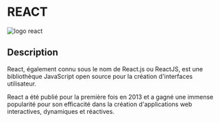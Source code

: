 # REACT

![logo react](https://onlyweb-formation.com/uploads/mod_logo/react2.png)

## Description

React, également connu sous le nom de React.js ou ReactJS, est une bibliothèque JavaScript open source pour la création d'interfaces utilisateur.

React a été publié pour la première fois en 2013 et a gagné une immense popularité pour son efficacité dans la création d'applications web interactives, dynamiques et réactives.
